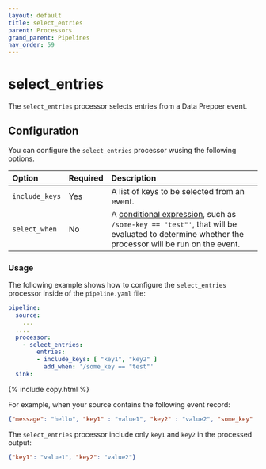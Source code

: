 ```yaml
---
layout: default
title: select_entries
parent: Processors
grand_parent: Pipelines
nav_order: 59
---
```


# select_entries

The `select_entries` processor selects entries from a Data Prepper event.

## Configuration

You can configure the `select_entries` processor wusing the following options.

| Option | Required | Description |
| :--- | :--- | :--- |
| `include_keys` | Yes | A list of keys to be selected from an event. |
| `select_when` | No | A [conditional expression](https://opensearch.org/docs/latest/data-prepper/pipelines/expression-syntax/), such as `/some-key == "test"'`, that will be evaluated to determine whether the processor will be run on the event. |

### Usage

The following example shows how to configure the `select_entries` processor inside of the `pipeline.yaml` file:

```yaml
pipeline:
  source:
    ...
  ....  
  processor:
    - select_entries:
        entries:
        - include_keys: [ "key1", "key2" ]
          add_when: '/some_key == "test"'
  sink:
```
{% include copy.html %}


For example, when your source contains the following event record:

```json
{"message": "hello", "key1" : "value1", "key2" : "value2", "some_key" : "test"}
```

The `select_entries` processor include only `key1` and `key2` in the processed output:

```json
{"key1": "value1", "key2": "value2"}
```
